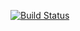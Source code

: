 
[![Build Status](https://travis-ci.org/Nightingale85/good-day-gwt.svg?branch=master)](https://travis-ci.org/Nightingale85/good-day-gwt)